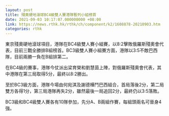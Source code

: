 ```yaml
---
layout: post
title: 殘奧硬地滾球BC4級雙人賽港隊暫列小組榜首
date: 2021-09-03 10:17:07.000000000 +08:00
link: https://news.rthk.hk/rthk/ch/component/k2/1608878-20210903.htm
categories: rthk
---
```


東京殘奧硬地滾球項目，港隊在BC4級雙人賽小組賽，以8:2擊敗俄羅斯殘奧會代表，目前三戰全勝排B組榜首。BC3級雙人賽小組賽方面，港隊以3:5不敵巴西隊，目前兩勝一負在B組排第二。

在BC4級的賽事，港隊今仗派出梁育榮和劉慧茵上陣，對俄羅斯殘奧會代表，其中港隊在第三局取得5分，最終以8:2勝出。

至於BC3級方面，港隊今場由何宛淇及謝德樺鬥巴西組合，首局落後2分，第二局雙方各得1分，第三局港隊再失2分，雖然最後一局追回2分，最終仍以3:5落敗。

BC3級和BC4級雙人賽各有10隊參加，先分A、B兩組作賽，每組頭兩名可晉身4強。
